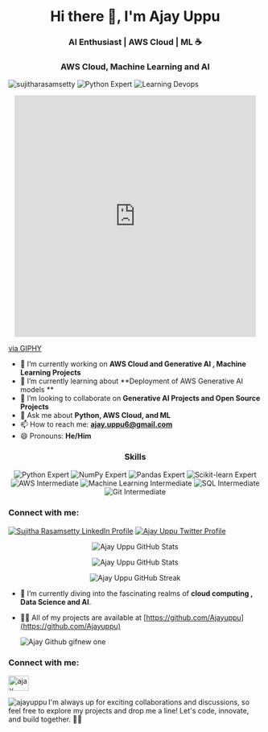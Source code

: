

<h1 align="center">Hi there 👋, I'm Ajay Uppu</h1>
<h3 align="center">AI Enthusiast | AWS Cloud | ML ☕</h3>
<h3 align="center"> AWS Cloud, Machine Learning and AI </h3>

<p align="left">
  <img src="https://komarev.com/ghpvc/?username=sujitharasamsetty&label=Profile%20Views&color=blueviolet&style=flat-square" alt="sujitharasamsetty" />
  <img src="https://img.shields.io/badge/Python-Expert-green?style=flat-square&logo=Python&logoColor=white" alt="Python Expert" />
  <img src="https://img.shields.io/badge/Devops-Learning-blueviolet?style=flat-square&logo=Devops&logoColor=white" alt="Learning Devops" />
</p>

<p align="center"> 
<iframe src="https://giphy.com/embed/90EOT1pnHrxr1GAoSR" width="480" height="480" frameBorder="0" class="giphy-embed" allowFullScreen></iframe><p><a href="https://giphy.com/stickers/asus-socialmedia-laptop-asus-90EOT1pnHrxr1GAoSR">via GIPHY</a></p>
</p>

- 🔭 I’m currently working on **AWS Cloud and Generative AI , Machine Learning Projects**
- 🌱 I’m currently learning about **Deployment of AWS Generative AI models **
- 👯 I’m looking to collaborate on **Generative AI Projects and Open Source Projects**
- 💬 Ask me about **Python, AWS Cloud, and ML**
- 📫 How to reach me: **ajay.uppu6@gmail.com**
- 😄 Pronouns: **He/Him**

<h3 align="center">Skills</h3>
<p align="center">
  <img src="https://img.shields.io/badge/Python-Expert-green?style=for-the-badge&logo=Python&logoColor=white" alt="Python Expert" />
  <img src="https://img.shields.io/badge/NumPy-Expert-green?style=for-the-badge&logo=numpy&logoColor=white" alt="NumPy Expert" />
  <img src="https://img.shields.io/badge/Pandas-Expert-green?style=for-the-badge&logo=pandas&logoColor=white" alt="Pandas Expert" />
  <img src="https://img.shields.io/badge/Scikit--learn-Expert-green?style=for-the-badge&logo=scikit-learn&logoColor=white" alt="Scikit-learn Expert" />
  <img src="https://img.shields.io/badge/AWS-Intermediate-orange?style=for-the-badge&logo=amazon-aws&logoColor=white" alt="AWS Intermediate" />
  <img src="https://img.shields.io/badge/Machine%20Learning-Intermediate-orange?style=for-the-badge&logo=machine-learning&logoColor=white" alt="Machine Learning Intermediate" />
  <img src="https://img.shields.io/badge/SQL-Intermediate-orange?style=for-the-badge&logo=MySQL&logoColor=white" alt="SQL Intermediate" />
  <img src="https://img.shields.io/badge/Git-Intermediate-orange?style=for-the-badge&logo=Git&logoColor=white" alt="Git Intermediate" />
</p>


<h3 align="left">Connect with me:</h3>
<p align="left">
  <a href="https://linkedin.com/in/ajayuppu" target="_blank"><img align="center" src="https://img.shields.io/badge/-Ajay%20Uppu-blue?style=flat-square&logo=Linkedin&logoColor=white&link=https://www.linkedin.com/in/ajayuppu/" alt="Sujitha Rasamsetty LinkedIn Profile"/></a>
  <a href="https://twitter.com/AjayUppu1" target="_blank"><img align="center" src="https://img.shields.io/badge/-Ajay Uppu-1DA1F2?style=flat-square&logo=Twitter&logoColor=white&link=https://twitter.com/AjayUppu1" alt="Ajay Uppu Twitter Profile"/></a>
</p>

<!-- Top Languages Card -->
<p align="center">
  <img align="center" src="https://github-readme-stats.vercel.app/api/top-langs/?username=AjayUppu&hide=java&title_color=ff8c00&text_color=fff&icon_color=ff8c00&bg_color=0d1117" alt="Ajay Uppu GitHub Stats" />
</p>

<!-- GitHub Stats Card -->
<p align="center">
  <img align="center" src="https://github-readme-stats.vercel.app/api?username=Ajay Uppu&show_icons=true&line_height=27&count_private=true&title_color=ff8c00&text_color=fff&icon_color=ff8c00&bg_color=0d1117" alt="Ajay Uppu GitHub Stats" />
</p>

<!-- GitHub Streak Card -->
<p align="center">
  <img align="center" src="https://github-readme-streak-stats.herokuapp.com/?user=AjayUppu&theme=highcontrast" alt="Ajay Uppu GitHub Streak" />
</p>


- 🌱 I’m currently diving into the fascinating realms of **cloud computing , Data Science and AI**.

- 👨‍💻 All of my projects are available at [https://github.com/Ajayuppu](https://github.com/Ajayuppu)
  



     ![Ajay Github gifnew one](https://github.com/Ajayuppu/AjayUppu/assets/55712378/9b8779b8-f9a4-4c64-99a8-8d7aee533009)
 

<h3 align="left">Connect with me:</h3>
<p align="left">
  <a href="https://linkedin.com/in/ajayuppu" target="blank"><img align="center" src="https://raw.githubusercontent.com/rahuldkjain/github-profile-readme-generator/master/src/images/icons/Social/linked-in-alt.svg" alt="ajay uppu" height="30" width="40" /></a>
</p>

<p><img align="left" src="https://github-readme-stats.vercel.app/api/top-langs?username=ajayuppu&show_icons=true&locale=en&layout=compact" alt="ajayuppu" /></p>


I'm always up for exciting collaborations and discussions, so feel free to explore my projects and drop me a line! Let's code, innovate, and build together. 🚀✨

